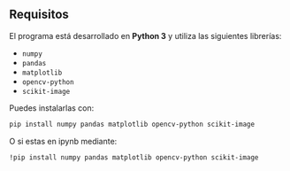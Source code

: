 ## Requisitos

El programa está desarrollado en **Python 3** y utiliza las siguientes librerías:

- `numpy`
- `pandas`
- `matplotlib`
- `opencv-python`
- `scikit-image`

Puedes instalarlas con:

```bash
pip install numpy pandas matplotlib opencv-python scikit-image
```
O si estas en ipynb mediante:
```bash 
!pip install numpy pandas matplotlib opencv-python scikit-image
```

